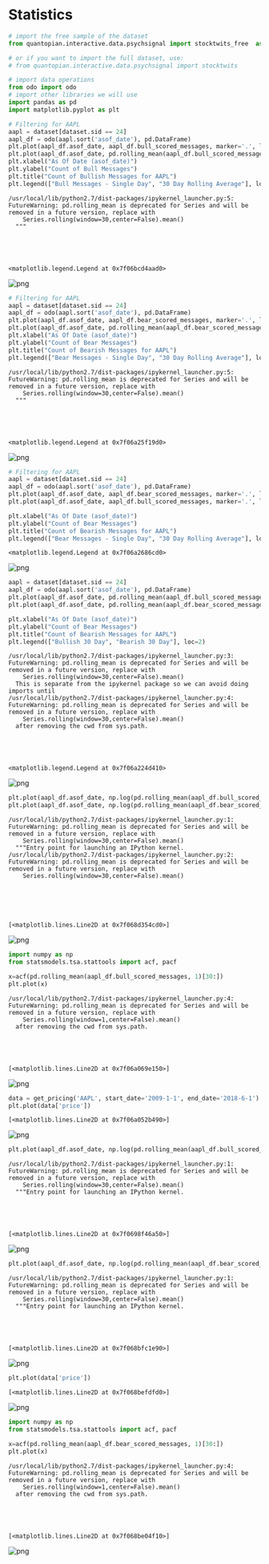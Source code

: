 # Statistics



```python
# import the free sample of the dataset
from quantopian.interactive.data.psychsignal import stocktwits_free  as dataset

# or if you want to import the full dataset, use:
# from quantopian.interactive.data.psychsignal import stocktwits

# import data operations
from odo import odo
# import other libraries we will use
import pandas as pd
import matplotlib.pyplot as plt
```


```python
# Filtering for AAPL
aapl = dataset[dataset.sid == 24]
aapl_df = odo(aapl.sort('asof_date'), pd.DataFrame)
plt.plot(aapl_df.asof_date, aapl_df.bull_scored_messages, marker='.', linestyle='None', color='r')
plt.plot(aapl_df.asof_date, pd.rolling_mean(aapl_df.bull_scored_messages, 30))
plt.xlabel("As Of Date (asof_date)")
plt.ylabel("Count of Bull Messages")
plt.title("Count of Bullish Messages for AAPL")
plt.legend(["Bull Messages - Single Day", "30 Day Rolling Average"], loc=2)
```

    /usr/local/lib/python2.7/dist-packages/ipykernel_launcher.py:5: FutureWarning: pd.rolling_mean is deprecated for Series and will be removed in a future version, replace with 
    	Series.rolling(window=30,center=False).mean()
      """





    <matplotlib.legend.Legend at 0x7f06bcd4aad0>




![png](output_1_2.png)



```python
# Filtering for AAPL
aapl = dataset[dataset.sid == 24]
aapl_df = odo(aapl.sort('asof_date'), pd.DataFrame)
plt.plot(aapl_df.asof_date, aapl_df.bear_scored_messages, marker='.', linestyle='None', color='g')
plt.plot(aapl_df.asof_date, pd.rolling_mean(aapl_df.bear_scored_messages, 30))
plt.xlabel("As Of Date (asof_date)")
plt.ylabel("Count of Bear Messages")
plt.title("Count of Bearish Messages for AAPL")
plt.legend(["Bear Messages - Single Day", "30 Day Rolling Average"], loc=2)
```

    /usr/local/lib/python2.7/dist-packages/ipykernel_launcher.py:5: FutureWarning: pd.rolling_mean is deprecated for Series and will be removed in a future version, replace with 
    	Series.rolling(window=30,center=False).mean()
      """





    <matplotlib.legend.Legend at 0x7f06a25f19d0>




![png](output_2_2.png)



```python
# Filtering for AAPL
aapl = dataset[dataset.sid == 24]
aapl_df = odo(aapl.sort('asof_date'), pd.DataFrame)
plt.plot(aapl_df.asof_date, aapl_df.bear_scored_messages, marker='.', linestyle='None', color='g')
plt.plot(aapl_df.asof_date, aapl_df.bull_scored_messages, marker='.', linestyle='None', color='r')

plt.xlabel("As Of Date (asof_date)")
plt.ylabel("Count of Bear Messages")
plt.title("Count of Bearish Messages for AAPL")
plt.legend(["Bear Messages - Single Day", "30 Day Rolling Average"], loc=2)
```




    <matplotlib.legend.Legend at 0x7f06a2686cd0>




![png](output_3_1.png)



```python
aapl = dataset[dataset.sid == 24]
aapl_df = odo(aapl.sort('asof_date'), pd.DataFrame)
plt.plot(aapl_df.asof_date, pd.rolling_mean(aapl_df.bull_scored_messages, 30))
plt.plot(aapl_df.asof_date, pd.rolling_mean(aapl_df.bear_scored_messages, 30))

plt.xlabel("As Of Date (asof_date)")
plt.ylabel("Count of Bear Messages")
plt.title("Count of Bearish Messages for AAPL")
plt.legend(["Bullish 30 Day", "Bearish 30 Day"], loc=2)
```

    /usr/local/lib/python2.7/dist-packages/ipykernel_launcher.py:3: FutureWarning: pd.rolling_mean is deprecated for Series and will be removed in a future version, replace with 
    	Series.rolling(window=30,center=False).mean()
      This is separate from the ipykernel package so we can avoid doing imports until
    /usr/local/lib/python2.7/dist-packages/ipykernel_launcher.py:4: FutureWarning: pd.rolling_mean is deprecated for Series and will be removed in a future version, replace with 
    	Series.rolling(window=30,center=False).mean()
      after removing the cwd from sys.path.





    <matplotlib.legend.Legend at 0x7f06a224d410>




![png](output_4_2.png)



```python
plt.plot(aapl_df.asof_date, np.log(pd.rolling_mean(aapl_df.bull_scored_messages, 30)))
plt.plot(aapl_df.asof_date, np.log(pd.rolling_mean(aapl_df.bear_scored_messages, 30)))

```

    /usr/local/lib/python2.7/dist-packages/ipykernel_launcher.py:1: FutureWarning: pd.rolling_mean is deprecated for Series and will be removed in a future version, replace with 
    	Series.rolling(window=30,center=False).mean()
      """Entry point for launching an IPython kernel.
    /usr/local/lib/python2.7/dist-packages/ipykernel_launcher.py:2: FutureWarning: pd.rolling_mean is deprecated for Series and will be removed in a future version, replace with 
    	Series.rolling(window=30,center=False).mean()
      





    [<matplotlib.lines.Line2D at 0x7f068d354cd0>]




![png](output_5_2.png)



```python
import numpy as np
from statsmodels.tsa.stattools import acf, pacf

x=acf(pd.rolling_mean(aapl_df.bull_scored_messages, 1)[30:])
plt.plot(x)
```

    /usr/local/lib/python2.7/dist-packages/ipykernel_launcher.py:4: FutureWarning: pd.rolling_mean is deprecated for Series and will be removed in a future version, replace with 
    	Series.rolling(window=1,center=False).mean()
      after removing the cwd from sys.path.





    [<matplotlib.lines.Line2D at 0x7f06a069e150>]




![png](output_6_2.png)



```python
data = get_pricing('AAPL', start_date='2009-1-1', end_date='2018-6-1')
plt.plot(data['price'])
```




    [<matplotlib.lines.Line2D at 0x7f06a052b490>]




![png](output_7_1.png)



```python
plt.plot(aapl_df.asof_date, np.log(pd.rolling_mean(aapl_df.bull_scored_messages, 30)))

```

    /usr/local/lib/python2.7/dist-packages/ipykernel_launcher.py:1: FutureWarning: pd.rolling_mean is deprecated for Series and will be removed in a future version, replace with 
    	Series.rolling(window=30,center=False).mean()
      """Entry point for launching an IPython kernel.





    [<matplotlib.lines.Line2D at 0x7f0698f46a50>]




![png](output_8_2.png)



```python
plt.plot(aapl_df.asof_date, np.log(pd.rolling_mean(aapl_df.bear_scored_messages, 30)))


```

    /usr/local/lib/python2.7/dist-packages/ipykernel_launcher.py:1: FutureWarning: pd.rolling_mean is deprecated for Series and will be removed in a future version, replace with 
    	Series.rolling(window=30,center=False).mean()
      """Entry point for launching an IPython kernel.





    [<matplotlib.lines.Line2D at 0x7f068bfc1e90>]




![png](output_9_2.png)



```python
plt.plot(data['price'])
```




    [<matplotlib.lines.Line2D at 0x7f068befdfd0>]




![png](output_10_1.png)



```python
import numpy as np
from statsmodels.tsa.stattools import acf, pacf

x=acf(pd.rolling_mean(aapl_df.bear_scored_messages, 1)[30:])
plt.plot(x)
```

    /usr/local/lib/python2.7/dist-packages/ipykernel_launcher.py:4: FutureWarning: pd.rolling_mean is deprecated for Series and will be removed in a future version, replace with 
    	Series.rolling(window=1,center=False).mean()
      after removing the cwd from sys.path.





    [<matplotlib.lines.Line2D at 0x7f068be04f10>]




![png](output_11_2.png)

